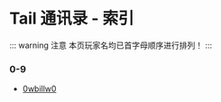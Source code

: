# Tail 通讯录 - 索引

::: warning 注意
本页玩家名均已首字母顺序进行排列！
:::

### 0-9
 - [0wbillw0](/zh-cn/story-collection/player/0-9.md#0wbillw0)
